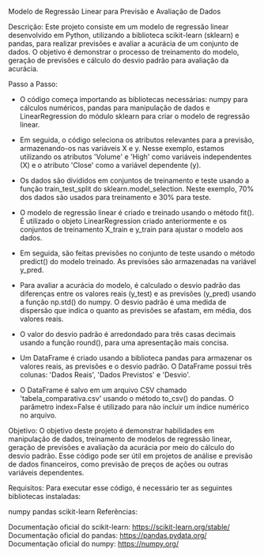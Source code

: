 Modelo de Regressão Linear para Previsão e Avaliação de Dados

Descrição:
Este projeto consiste em um modelo de regressão linear desenvolvido em Python, utilizando a biblioteca scikit-learn (sklearn) e pandas, para realizar previsões e avaliar a acurácia de um conjunto de dados. O objetivo é demonstrar o processo de treinamento do modelo, geração de previsões e cálculo do desvio padrão para avaliação da acurácia.

Passo a Passo:

 - O código começa importando as bibliotecas necessárias: numpy para cálculos numéricos, pandas para manipulação de dados e LinearRegression do módulo sklearn para criar o modelo de regressão linear.

 - Em seguida, o código seleciona os atributos relevantes para a previsão, armazenando-os nas variáveis X e y. Nesse exemplo, estamos utilizando os atributos 'Volume' e 'High' como variáveis independentes (X) e o atributo 'Close' como a variável dependente (y).

 - Os dados são divididos em conjuntos de treinamento e teste usando a função train_test_split do sklearn.model_selection. Neste exemplo, 70% dos dados são usados para treinamento e 30% para teste.

 - O modelo de regressão linear é criado e treinado usando o método fit(). É utilizado o objeto LinearRegression criado anteriormente e os conjuntos de treinamento X_train e y_train para ajustar o modelo aos dados.

 - Em seguida, são feitas previsões no conjunto de teste usando o método predict() do modelo treinado. As previsões são armazenadas na variável y_pred.

 - Para avaliar a acurácia do modelo, é calculado o desvio padrão das diferenças entre os valores reais (y_test) e as previsões (y_pred) usando a função np.std() do numpy. O desvio padrão é uma medida de dispersão que indica o quanto as previsões se afastam, em média, dos valores reais.

 - O valor do desvio padrão é arredondado para três casas decimais usando a função round(), para uma apresentação mais concisa.

 - Um DataFrame é criado usando a biblioteca pandas para armazenar os valores reais, as previsões e o desvio padrão. O DataFrame possui três colunas: 'Dados Reais', 'Dados Previstos' e 'Desvio'.

 - O DataFrame é salvo em um arquivo CSV chamado 'tabela_comparativa.csv' usando o método to_csv() do pandas. O parâmetro index=False é utilizado para não incluir um índice numérico no arquivo.

Objetivo:
O objetivo deste projeto é demonstrar habilidades em manipulação de dados, treinamento de modelos de regressão linear, geração de previsões e avaliação da acurácia por meio do cálculo do desvio padrão. Esse código pode ser útil em projetos de análise e previsão de dados financeiros, como previsão de preços de ações ou outras variáveis dependentes.

Requisitos:
Para executar esse código, é necessário ter as seguintes bibliotecas instaladas:

numpy
pandas
scikit-learn
Referências:

Documentação oficial do scikit-learn: https://scikit-learn.org/stable/
Documentação oficial do pandas: https://pandas.pydata.org/
Documentação oficial do numpy: https://numpy.org/
